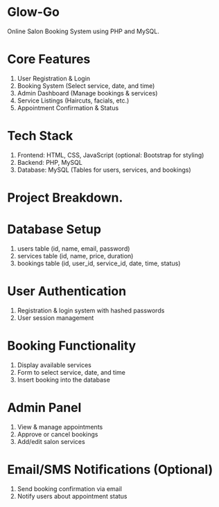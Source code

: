 # Glow-Go
Online Salon Booking System using PHP and MySQL.

# Core Features

1. User Registration & Login
2. Booking System (Select service, date, and time)
3. Admin Dashboard (Manage bookings & services)
4. Service Listings (Haircuts, facials, etc.)
5. Appointment Confirmation & Status

# Tech Stack
1. Frontend: HTML, CSS, JavaScript (optional: Bootstrap for styling)
2. Backend: PHP, MySQL
3. Database: MySQL (Tables for users, services, and bookings)

# Project Breakdown.

# Database Setup
1. users table (id, name, email, password)
2. services table (id, name, price, duration)
3. bookings table (id, user_id, service_id, date, time, status)
   
# User Authentication
1. Registration & login system with hashed passwords
2. User session management


# Booking Functionality
1. Display available services
2. Form to select service, date, and time
3. Insert booking into the database


# Admin Panel
1. View & manage appointments
2. Approve or cancel bookings
3. Add/edit salon services


# Email/SMS Notifications (Optional)
1. Send booking confirmation via email
2. Notify users about appointment status
